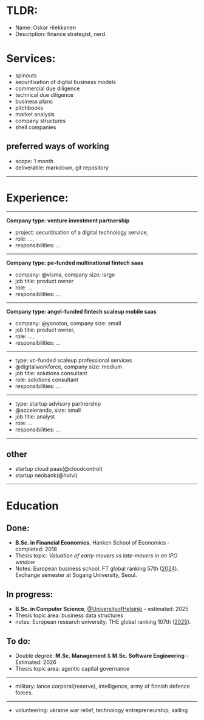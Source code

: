 # TLDR:
- Name: Oskar Hiekkanen
- Description: finance strategist, nerd.

# Services:
- spinouts
- securitisation of digital business models
- commercial due diligence
- technical due diligence
- business plans
- pitchbooks
- market analysis
- company structures
- shell companies

## preferred ways of working
- scope: 1 month
- deliverable: markdown, git repository


***

# Experience:
---
**Company type: venture investment partnership**
- project: securitisation of a digital technology service,
- role: ...,
- responsibilities: ... 
---
**Company type: pe-funded multinational fintech saas**
- company: @visma, company size: large
- job title: product owner
- role: ...
- responsibilities: ... 
---
**Company type: angel-funded fintech scaleup mobile saas**
- company: @yonoton, company size: small
- job title: product owner,
- role: ...,
- responsibilities: ... 
---
- type: vc-funded scaleup professional services
- @digitalworkforce, company size: medium
- job title: solutions consultant
- role: solutions consultant
- responsibilities: ... 
---
- type: startup advisory partnership
- @accelerando, size: small
- job title: analyst
- role: ...
- responsibilities: ...
---
## other
- startup cloud paas(@cloudcontrol)
- startup neobank(@holvi)
***
# Education

## Done:
- **B.Sc. in Financial Economics**, Hanken School of Economics - completed: 2018
- Thesis topic: *Valuation of early-movers vs late-movers in an IPO window*
- Notes: European business school. FT global ranking 57th ([2024](https://rankings.ft.com/schools/498/hanken-school-of-economics/rankings/2961/masters-in-management-2024/ranking-data)). Exchange semester at Sogang University, Seoul.

## In progress:
- **B.Sc. in Computer Science**, [@UniversityofHelsinki](https://github.com/UniversityofHelsinki) - estimated: 2025
- Thesis topic area: business data structures
- notes: European research university. THE global ranking 107th ([2025](https://www.timeshighereducation.com/world-university-rankings/university-helsinki)).

## To do:
- Double degree: **M.Sc. Management** & **M.Sc. Software Engineering** - Estimated: 2026
- Thesis topic area: agentic capital governance

***


- military: lance corporal(reserve), intelligence, army of finnish defence forces.
*** 
- volunteering: ukraine war relief, technology entrepreneurship, sailing
